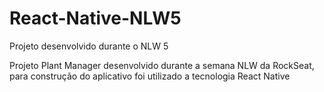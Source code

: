 # React-Native-NLW5
Projeto desenvolvido durante o NLW 5

Projeto Plant Manager desenvolvido durante a semana NLW da RockSeat, para construção do aplicativo foi utilizado a tecnologia React Native
